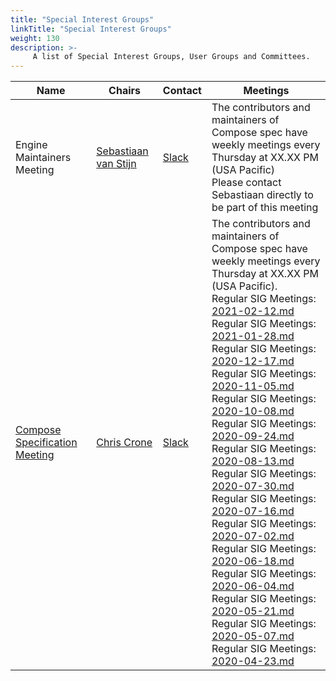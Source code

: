 ```yaml
---
title: "Special Interest Groups"
linkTitle: "Special Interest Groups"
weight: 130
description: >-
     A list of Special Interest Groups, User Groups and Committees.
---
```


| Name    | Chairs      |  Contact | Meetings |
|-----------|-----------------|----------------|----------------|
| Engine Maintainers Meeting | [Sebastiaan van Stijn](https://github.com/thaJeztah) | [Slack](https://dockercommunity.slack.com) | The contributors and maintainers of Compose spec have weekly meetings every Thursday at XX.XX PM (USA Pacific) <br> Please contact Sebastiaan directly to be part of this meeting
| [Compose Specification Meeting](https://github.com/compose-spec/community) | [Chris Crone](https://github.com/chris-crone) | [Slack](https://dockercommunity.slack.com) | The contributors and maintainers of Compose spec have weekly meetings every Thursday at XX.XX PM (USA Pacific). <br> Regular SIG Meetings: [2021-02-12.md](https://github.com/compose-spec/community/blob/master/meeting-notes/community/2021-02-12.md)   <br> Regular SIG Meetings: [2021-01-28.md](https://github.com/compose-spec/community/blob/master/meeting-notes/community/2021-01-28.md) <br> Regular SIG Meetings: [2020-12-17.md](https://github.com/compose-spec/community/blob/master/meeting-notes/community/2020-12-17.md) <br> Regular SIG Meetings: [2020-11-05.md](https://github.com/compose-spec/community/blob/master/meeting-notes/community/2020-11-05.md)  <br> Regular SIG Meetings: [2020-10-08.md](https://github.com/compose-spec/community/blob/master/meeting-notes/community/2020-10-08.md)  <br> Regular SIG Meetings: [2020-09-24.md](https://github.com/compose-spec/community/blob/master/meeting-notes/community/2020-09-24.md) <br> Regular SIG Meetings: [2020-08-13.md](https://github.com/compose-spec/community/blob/master/meeting-notes/community/2020-08-13.md)  <br> Regular SIG Meetings: [2020-07-30.md](https://github.com/compose-spec/community/blob/master/meeting-notes/community/2020-07-30.md) <br> Regular SIG Meetings: [2020-07-16.md](https://github.com/compose-spec/community/blob/master/meeting-notes/community/2020-07-16.md)  <br> Regular SIG Meetings: [2020-07-02.md](https://github.com/compose-spec/community/blob/master/meeting-notes/community/2020-07-02.md) <br> Regular SIG Meetings: [2020-06-18.md](https://github.com/compose-spec/community/blob/master/meeting-notes/community/2020-06-18.md) <br> Regular SIG Meetings: [2020-06-04.md](https://github.com/compose-spec/community/blob/master/meeting-notes/community/2020-06-04.md) <br> Regular SIG Meetings: [2020-05-21.md](https://github.com/compose-spec/community/blob/master/meeting-notes/community/2020-05-21.md) <br> Regular SIG Meetings: [2020-05-07.md](https://github.com/compose-spec/community/blob/master/meeting-notes/community/2020-05-07.md) <br> Regular SIG Meetings: [2020-04-23.md](https://github.com/compose-spec/community/blob/master/meeting-notes/community/2020-04-23.md) |

